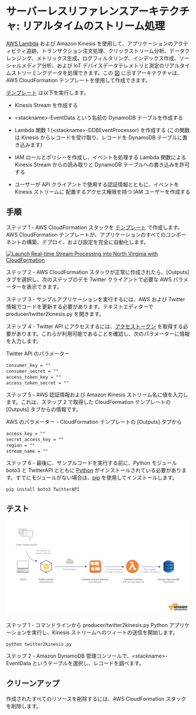 
# サーバーレスリファレンスアーキテクチャ: リアルタイムのストリーム処理

[AWS Lambda](http://aws.amazon.com/lambda/) および Amazon Kinesis を使用して、アプリケーションのアクティビティ追跡、トランザクション注文処理、クリックストリーム分析、データクレンジング、メトリックス生成、ログフィルタリング、インデックス作成、ソーシャルメディア分析、および IoT デバイスデータテレメトリと測定のリアルタイムストリーミングデータを処理できます。この [図](https://s3.amazonaws.com/awslambda-reference-architectures/stream-processing/lambda-refarch-streamprocessing.pdf) に示すアーキテクチャは、AWS CloudFormation テンプレートを使用して作成できます。

[テンプレート](https://s3.amazonaws.com/awslambda-reference-architectures/stream-processing/template.yaml)
 は以下を実行します。

-   Kinesis Stream を作成する

-   &lt;stackname&gt;-EventData という名前の DynamoDB テーブルを作成する

-   Lambda 関数 1 (&lt;stackname&gt;-DDBEventProcessor) を作成する
    (この関数は Kinesis からレコードを受け取り、レコードを 
    DynamoDB テーブルに書き込みます)

-   IAM ロールとポリシーを作成し、イベントを処理する Lambda 
    関数による Kinesis Stream からの読み取りと DynamoDB テーブルへの書き込みを許可する

-   ユーザーが API クライアントで使用する認証情報とともに、イベントを Kinesis ストリームに
    配置するアクセス権限を持つ IAM ユーザーを作成する

## 手順

ステップ 1 - AWS CloudFormation スタックを [
テンプレート](https://s3.amazonaws.com/awslambda-reference-architectures/stream-processing/template.yaml) で作成します。AWS CloudFormation テンプレートが、アプリケーションのすべてのコンポーネントの構築、デプロイ、および設定を完全に自動化します。

[![Launch Real-time Stream Processing into North Virginia with CloudFormation](http://docs.aws.amazon.com/AWSCloudFormation/latest/UserGuide/images/cloudformation-launch-stack-button.png)](https://console.aws.amazon.com/cloudformation/home?region=us-east-1#/stacks/new?stackName=lambda-refarch-streamprocessing&templateURL=https://s3.amazonaws.com/awslambda-reference-architectures/stream-processing/template.yaml)

ステップ 2 - AWS CloudFormation スタックが正常に作成されたら、[Outputs] タブを選択し、次のステップのデモ Twitter クライアントで必要な AWS パラメーターを表示できます。

ステップ 3 - サンプルアプリケーションを実行するには、AWS および Twitter 情報でコードを更新する必要があります。テキストエディターで producer/twitter2kinesis.py を開きます。

ステップ 4 - Twitter API にアクセスするには、[アクセストークン](https://dev.twitter.com/oauth/overview/application-owner-access-tokens) を取得する必要があります。これらが利用可能であることを確認し、次のパラメーターに情報を入力します。

Twitter API のパラメーター
```
consumer_key = ""
consumer_secret = ""
access_token_key = ""
access_token_secret = ""
```

ステップ 5 - AWS 認証情報および Amazon Kinesis ストリーム名に値を入力します。これは、ステップ 2 で取得した CloudFormation テンプレートの [Outputs] タブからの情報です。

AWS のパラメーター - CloudFormation テンプレートの [Outputs] タブから
```
access_key = ""
secret_access_key = ""
region = ""
stream_name = ""
```

ステップ 6 - 最後に、サンプルコードを実行する前に、Python モジュール boto3 と TwitterAPI とともに [Python](https://www.python.org/) がインストールされている必要があります。すでにモジュールがない場合は、[pip](http://pip.readthedocs.org/en/stable/installing/) を使用してインストールします。

```
pip install boto3 TwitterAPI
```

## テスト

![Client and Stream Processor Diagram](images/streamprocessing-diagram.png)

ステップ 1 - コマンドラインから producer/twitter2kinesis.py Python アプリケーションを実行し、Kinesis ストリームへのツィートの送信を開始します。

```
python twitter2kinesis.py
```

ステップ 2 - Amazon DynamoDB 管理コンソールで、&lt;stackname&gt;-EventData というテーブルを選択し、レコードを調べます。

## クリーンアップ

作成されたすべてのリソースを削除するには、AWS CloudFormation スタックを削除します。

